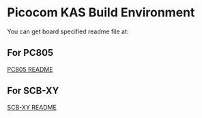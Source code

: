 # Picocom KAS Build Environment
You can get board specified readme file at:
## For PC805
[PC805 README](https://github.com/picocom-chips/kas-build/blob/master/docs/PC805-README.md)

## For SCB-XY
[SCB-XY README](https://github.com/picocom-chips/kas-build/blob/master/docs/SCB-XY-README.md)
